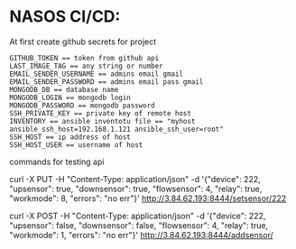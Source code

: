 # NASOS CI/CD:
At first create github secrets for project

    GITHUB_TOKEN == token from github api
    LAST_IMAGE_TAG == any string or number
    EMAIL_SENDER_USERNAME == admins email gmail
    EMAIL_SENDER_PASSWORD == admins email pass gmail
    MONGODB_DB == database name
    MONGODB_LOGIN == mongodb login
    MONGODB_PASSWORD == mongodb password
    SSH_PRIVATE_KEY == private key of remote host
    INVENTORY == ansible inventotu file == "myhost ansible_ssh_host=192.168.1.121 ansible_ssh_user=root"
    SSH_HOST == ip address of host
    SSH_HOST_USER == username of host

commands for testing api

curl -X PUT -H "Content-Type: application/json" -d '{"device": 222, "upsensor": true, "downsensor": true, "flowsensor": 4, "relay": true, "workmode": 8, "errors": "no err"}' http://3.84.62.193:8444/setsensor/222

curl -X POST -H "Content-Type: application/json" -d '{"device": 222, "upsensor": false, "downsensor": false, "flowsensor": 4, "relay": true, "workmode": 1, "errors": "no err"}' http://3.84.62.193:8444/addsensor/
